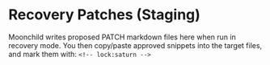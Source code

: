 # Recovery Patches (Staging)
Moonchild writes proposed PATCH markdown files here when run in recovery mode.
You then copy/paste approved snippets into the target files, and mark them with:
`<!-- lock:saturn -->`